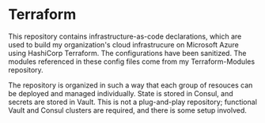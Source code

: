 # Terraform
This repository contains infrastructure-as-code declarations, which are used to build my organization's cloud infrastrucure on Microsoft Azure using HashiCorp Terraform. The configurations have been sanitized. The modules referenced in these config files come from my Terraform-Modules repository.

The repository is organized in such a way that each group of resouces can be deployed and managed individually. State is stored in Consul, and secrets are stored in Vault. This is not a plug-and-play repository; functional Vault and Consul clusters are required, and there is some setup involved.